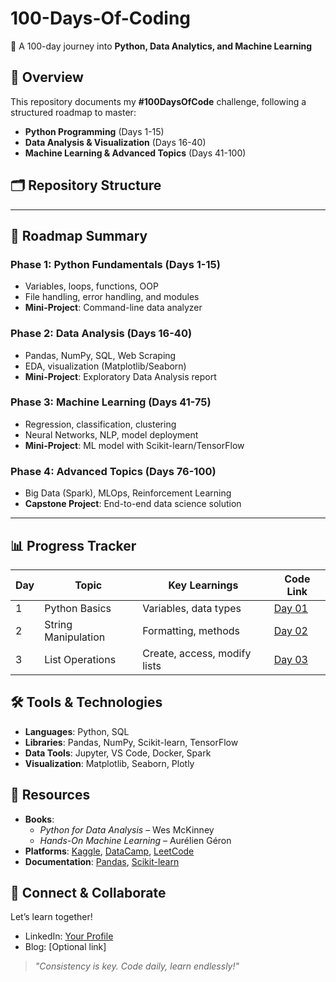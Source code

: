 # 100-Days-Of-Coding  
🚀 A 100-day journey into **Python, Data Analytics, and Machine Learning**  

## 📌 Overview  
This repository documents my **#100DaysOfCode** challenge, following a structured roadmap to master:  
- **Python Programming** (Days 1-15)  
- **Data Analysis & Visualization** (Days 16-40)  
- **Machine Learning & Advanced Topics** (Days 41-100)  


## 🗂 **Repository Structure**  

---

## 🎯 **Roadmap Summary**  
### **Phase 1: Python Fundamentals (Days 1-15)**  
- Variables, loops, functions, OOP  
- File handling, error handling, and modules  
- **Mini-Project**: Command-line data analyzer  

### **Phase 2: Data Analysis (Days 16-40)**  
- Pandas, NumPy, SQL, Web Scraping  
- EDA, visualization (Matplotlib/Seaborn)  
- **Mini-Project**: Exploratory Data Analysis report  

### **Phase 3: Machine Learning (Days 41-75)**  
- Regression, classification, clustering  
- Neural Networks, NLP, model deployment  
- **Mini-Project**: ML model with Scikit-learn/TensorFlow  

### **Phase 4: Advanced Topics (Days 76-100)**  
- Big Data (Spark), MLOps, Reinforcement Learning  
- **Capstone Project**: End-to-end data science solution  

---

## 📊 **Progress Tracker**  
| Day | Topic                  | Key Learnings                         | Code Link               |  
|-----|------------------------|---------------------------------------|-------------------------|  
| 1   | Python Basics          | Variables, data types                 | [Day 01](/Day_01.py)       |  
| 2   | String Manipulation    | Formatting, methods                   | [Day 02](/Day_02.py)       |  
| 3   |  List Operations       | Create, access, modify lists          | [Day 03](/Day_03.py)       |  
 



## 🛠️ **Tools & Technologies**  
- **Languages**: Python, SQL  
- **Libraries**: Pandas, NumPy, Scikit-learn, TensorFlow  
- **Data Tools**: Jupyter, VS Code, Docker, Spark  
- **Visualization**: Matplotlib, Seaborn, Plotly  



## 🔗 **Resources**  
- **Books**:  
  - *Python for Data Analysis* – Wes McKinney  
  - *Hands-On Machine Learning* – Aurélien Géron  
- **Platforms**: [Kaggle](https://kaggle.com), [DataCamp](https://datacamp.com), [LeetCode](https://leetcode.com)  
- **Documentation**: [Pandas](https://pandas.pydata.org/docs/), [Scikit-learn](https://scikit-learn.org/stable/)  



## 🙌 **Connect & Collaborate**  
Let’s learn together!  
- LinkedIn: [Your Profile]()  
- Blog: [Optional link]  

> *"Consistency is key. Code daily, learn endlessly!"*  
